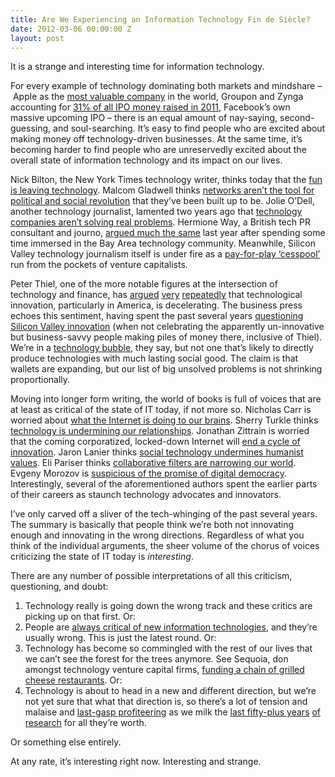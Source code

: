 ```yaml
---
title: Are We Experiencing an Information Technology Fin de Siècle?
date: 2012-03-06 00:00:00 Z
layout: post
---
```





It is a strange and interesting time for information technology.

For every example of technology dominating both markets and mindshare – Apple as the [most valuable company](http://abcnews.go.com/blogs/business/2012/01/apple-is-worlds-most-valuable-company-again/) in the world, Groupon and Zynga accounting for [31% of all IPO money raised in 2011](http://www.fenwick.com/publications/6.12.1.asp?WT.mc_id=2011.Q4_VCS_BK_EMAIL&vid=21), Facebook’s own massive upcoming IPO – there is an equal amount of nay-saying, second-guessing, and soul-searching. It’s easy to find people who are excited about making money off technology-driven businesses. At the same time, it’s becoming harder to find people who are unreservedly excited about the overall state of information technology and its impact on our lives.

Nick Bilton, the New York Times technology writer, thinks today that the [fun is leaving technology](http://bits.blogs.nytimes.com/2012/03/04/disruptions-no-more-innovation-for-the-fun-of-it/). Malcom Gladwell thinks [networks aren’t the tool for political and social revolution](http://www.newyorker.com/reporting/2010/10/04/101004fa_fact_gladwell?currentPage=all) that they’ve been built up to be. Jolie O’Dell, another technology journalist, lamented two years ago that [technology companies aren’t solving real problems](http://blog.jolieodell.com/2010/10/07/bread-and-circuses-the-state-of-web-app-startups/). Hermione Way, a British tech PR consultant and journo, [argued much the same](http://thenextweb.com/entrepreneur/2011/07/13/the-problem-with-silicon-valley-is-itself/) last year after spending some time immersed in the Bay Area technology community. Meanwhile, Silicon Valley technology journalism itself is under fire as a [pay-for-play ‘cesspool’](http://www.zdnet.com/blog/foremski/newsweek-writer-calls-silicon-valley-journalism-a-cesspool/2172) run from the pockets of venture capitalists.

Peter Thiel, one of the more notable figures at the intersection of technology and finance, has [argued](http://www.the-american-interest.com/article.cfm?piece=1187) [very](http://techcrunch.com/2011/11/21/peter-thiel-new-yorker-grump/) [repeatedly](http://www.nationalreview.com/articles/278758/end-future-peter-thiel) that technological innovation, particularly in America, is decelerating. The business press echoes this sentiment, having spent the past several years [questioning Silicon Valley innovation](http://www.businessweek.com/print/magazine/content/09_02/b4115028730216.htm) (when not celebrating the apparently un-innovative but business-savvy people making piles of money there, inclusive of Thiel). We’re in a [technology bubble](http://www.businessweek.com/print/magazine/content/11_17/b4225060960537.htm), they say, but not one that’s likely to directly produce technologies with much lasting social good. The claim is that wallets are expanding, but our list of big unsolved problems is not shrinking proportionally.

Moving into longer form writing, the world of books is full of voices that are at least as critical of the state of IT today, if not more so. Nicholas Carr is worried about [what the Internet is doing to our brains](http://www.amazon.com/Shallows-What-Internet-Doing-Brains/dp/0393072223). Sherry Turkle thinks [technology is undermining our relationships](http://www.amazon.com/Alone-Together-Expect-Technology-Other/dp/0465010210/ref=pd_sim_b_1). Jonathan Zittrain is worried that the coming corporatized, locked-down Internet will [end a cycle of innovation](http://www.amazon.com/Future-Internet-How-Stop/dp/0300124872?tag=duckduckgo-d-20). Jaron Lanier thinks [social technology undermines humanist values](http://www.amazon.com/You-Are-Not-Gadget-Manifesto/dp/0307389979/ref=pd_sim_b_6). Eli Pariser thinks [collaborative filters are narrowing our world](http://www.amazon.com/Filter-Bubble-What-Internet-Hiding/dp/1594203008/ref=pd_sim_b_6). Evgeny Morozov is [suspicious of the promise of digital democracy](http://www.amazon.com/Net-Delusion-Internet-Freedom-ebook/dp/B0047T86BU/ref=pd_sim_kinc_2?ie=UTF8&m=AG56TWVU5XWC2). Interestingly, several of the aforementioned authors spent the earlier parts of their careers as staunch technology advocates and innovators.

I’ve only carved off a sliver of the tech-whinging of the past several years. The summary is basically that people think we’re both not innovating enough and innovating in the wrong directions. Regardless of what you think of the individual arguments, the sheer volume of the chorus of voices criticizing the state of IT today is *interesting*.

There are any number of possible interpretations of all this criticism, questioning, and doubt:

1.  Technology really is going down the wrong track and these critics are picking up on that first. Or:
2.  People are [always critical of new information technologies](http://www.newyorker.com/arts/critics/atlarge/2011/02/14/110214crat_atlarge_gopnik?currentPage=all), and they’re usually wrong. This is just the latest round. Or:
3.  Technology has become so commingled with the rest of our lives that we can’t see the forest for the trees anymore. See Sequoia, don amongst technology venture capital firms, [funding a chain of grilled cheese restaurants](http://articles.businessinsider.com/2011-08-29/tech/30006868_1_grilled-cheese-technology-companies-starbucks). Or:
4.  Technology is about to head in a new and different direction, but we’re not yet sure that what that direction is, so there’s a lot of tension and malaise and [last-gasp profiteering](http://siliconfilter.com/sean-parker-there-are-too-many-startups-and-too-many-vcs/) as we milk the [last fifty-plus years](http://www.nytimes.com/2012/02/26/opinion/sunday/innovation-and-the-bell-labs-miracle.html?_r=1&pagewanted=print) [of](https://en.wikipedia.org/wiki/NLS_(computer_system)#Firsts) [research](https://en.wikipedia.org/wiki/Xerox_PARC#Accomplishments) for all they’re worth.

Or something else entirely.

At any rate, it’s interesting right now. Interesting and strange.
